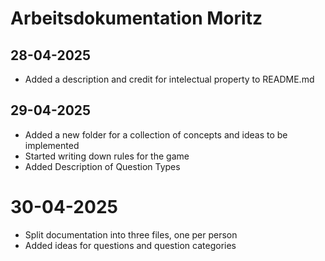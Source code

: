 # Arbeitsdokumentation Moritz



## 28-04-2025

* Added a description and credit for intelectual property to README.md



## 29-04-2025

* Added a new folder for a collection of concepts and ideas to be implemented
* Started writing down rules for the game
* Added Description of Question Types



# 30-04-2025

* Split documentation into three files, one per person
* Added ideas for questions and question categories
